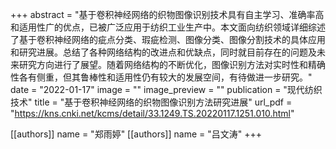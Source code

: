 +++
abstract = "基于卷积神经网络的织物图像识别技术具有自主学习、准确率高和适用性广的优点，已被广泛应用于纺织工业生产中。本文面向纺织领域详细综述了基于卷积神经网络的疵点分类、瑕疵检测、图像分类、图像分割技术的具体应用和研究进展。总结了各种网络结构的改进点和优缺点，同时就目前存在的问题及未来研究方向进行了展望。随着网络结构的不断优化，图像识别方法对实时性和精确性各有侧重，但其鲁棒性和适用性仍有较大的发展空间，有待做进一步研究。"
date = "2022-01-17"
image = ""
image_preview = ""
publication = "现代纺织技术"
title = "基于卷积神经网络的织物图像识别方法研究进展"
url_pdf = "https://kns.cnki.net/kcms/detail/33.1249.TS.20220117.1251.010.html"

[[authors]]
    name = "郑雨婷"
[[authors]]
    name = "吕文涛"
+++
